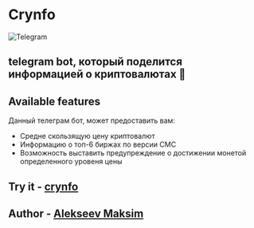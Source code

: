 # Crynfo
![Telegram](https://img.shields.io/badge/Telegram-2CA5E0?style=for-the-badge&logo=telegram&logoColor=white)
## telegram bot, который поделится информацией о криптовалютах 🤖

## Available features
Данный телеграм бот, может предоставить вам:
- Средне скользящую цену криптовалют
- Информацию о топ-6 биржах по версии CMC
- Возможность выставить предупреждение о достижении монетой определенного уровеня цены


## Try it - [crynfo](https://t.me/CrynfoBot)

## Author - [Alekseev Maksim](https://t.me/maxalxeev)
